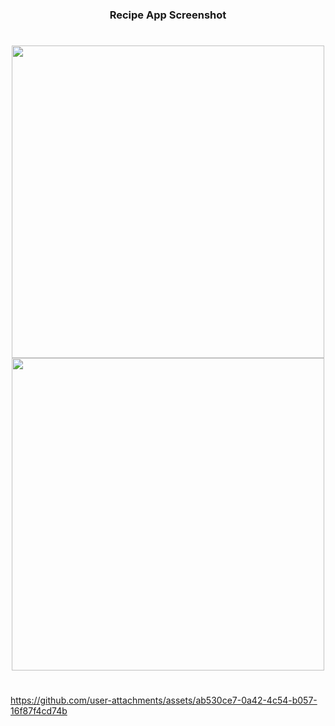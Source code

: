 <h3 align="center">Recipe App Screenshot </h3>

###

<h1></h1>

<div align="center">
  <img src="https://github.com/user-attachments/assets/1dce9f83-baba-489e-9bb4-9dfd46f42878" height="500">
  <img src="https://github.com/user-attachments/assets/e44e7c72-e676-4e44-a57c-f906cc0c549a" height="500">
</div>

<h1></h1>




https://github.com/user-attachments/assets/ab530ce7-0a42-4c54-b057-16f87f4cd74b

